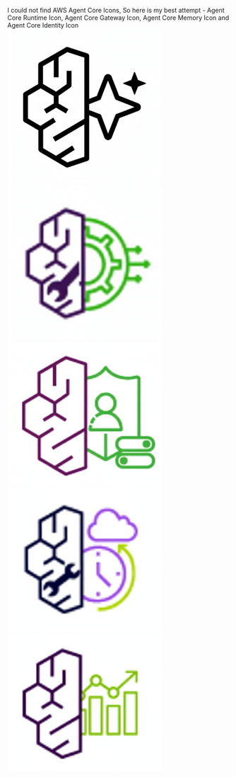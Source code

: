 I could not find AWS Agent Core Icons, So here is my best attempt - Agent Core Runtime Icon, Agent Core Gateway Icon, Agent Core Memory Icon and Agent Core Identity Icon
<img src="agentcore.png" width="350" title="Agent Core ">
<img src="agentcore-gateway.png" width="350" title="Agent Core Gateway">
<img src="agentcore-identity.png" width="350" title="Agent Core Identity">
<img src="agentcore-runtime.png" width="350" title="Agent Core Runtime">
<img src="agentcore-observability.png" width="350" title="Agent Core Observability">
